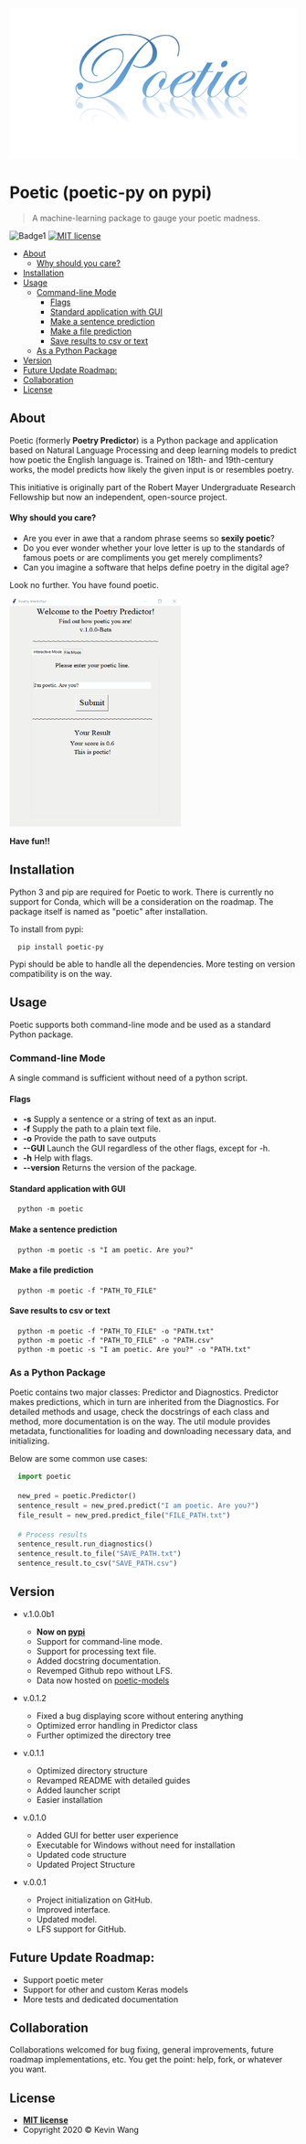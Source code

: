 ![Logo](/Docs/Logo.png)

# Poetic (poetic-py on pypi)

> A machine-learning package to gauge your poetic madness.

![Badge1](https://img.shields.io/badge/Version-1.0.0b1-success) [![MIT license](https://img.shields.io/badge/License-MIT-blue.svg)](/LICENSE.txt)

<!-- START doctoc generated TOC please keep comment here to allow auto update -->
<!-- DON'T EDIT THIS SECTION, INSTEAD RE-RUN doctoc TO UPDATE -->


- [About](#about)
    - [Why should you care?](#why-should-you-care)
- [Installation](#installation)
- [Usage](#usage)
  - [Command-line Mode](#command-line-mode)
    - [Flags](#flags)
    - [Standard application with GUI](#standard-application-with-gui)
    - [Make a sentence prediction](#make-a-sentence-prediction)
    - [Make a file prediction](#make-a-file-prediction)
    - [Save results to csv or text](#save-results-to-csv-or-text)
  - [As a Python Package](#as-a-python-package)
- [Version](#version)
- [Future Update Roadmap:](#future-update-roadmap)
- [Collaboration](#collaboration)
- [License](#license)

<!-- END doctoc generated TOC please keep comment here to allow auto update -->

## About

Poetic (formerly **Poetry Predictor**) is a Python package and application based on Natural Language Processing and deep learning models to predict how poetic the English language is. Trained on 18th- and 19th-century works, the model predicts how likely the given input is or resembles poetry.

This initiative is originally part of the Robert Mayer Undergraduate Research Fellowship but now an independent, open-source project.

#### Why should you care?

- Are you ever in awe that a random phrase seems so **sexily poetic**?
- Do you ever wonder whether your love letter is up to the standards of famous poets or are compliments you get merely compliments?
- Can you imagine a software that helps define poetry in the digital age?

Look no further. You have found poetic.

<img src="/Docs/gui_demo.gif" width="300" height="400" />


**Have fun!!**

## Installation
Python 3 and pip are required for Poetic to work. There is currently no support for Conda, which will be a consideration on the roadmap. The package itself is named as "poetic" after installation.

To install from pypi:
```shell
  pip install poetic-py

```

Pypi should be able to handle all the dependencies. More testing on version compatibility is on the way.


## Usage
Poetic supports both command-line mode and be used as a standard Python package.

### Command-line Mode
A single command is sufficient without need of a python script.

#### Flags
- **-s**        Supply a sentence or a string of text as an input.
- **-f**        Supply the path to a plain text file.
- **-o**        Provide the path to save outputs
- **--GUI**     Launch the GUI regardless of the other flags, except for -h.
- **-h**        Help with flags.
- **--version** Returns the version of the package.

#### Standard application with GUI
```shell
  python -m poetic
```

#### Make a sentence prediction
```shell
  python -m poetic -s "I am poetic. Are you?"
```

#### Make a file prediction
```shell
  python -m poetic -f "PATH_TO_FILE"
```

#### Save results to csv or text
```shell
  python -m poetic -f "PATH_TO_FILE" -o "PATH.txt"
  python -m poetic -f "PATH_TO_FILE" -o "PATH.csv"
  python -m poetic -s "I am poetic. Are you?" -o "PATH.txt"
```

### As a Python Package

Poetic contains two major classes: Predictor and Diagnostics. Predictor makes predictions, which in turn are inherited from the Diagnostics. For detailed methods and usage, check the docstrings of each class and method, more documentation is on the way. The util module provides metadata, functionalities for loading and downloading necessary data, and initializing.

Below are some common use cases:

```python
  import poetic

  new_pred = poetic.Predictor()
  sentence_result = new_pred.predict("I am poetic. Are you?")
  file_result = new_pred.predict_file("FILE_PATH.txt")

  # Process results
  sentence_result.run_diagnostics()
  sentence_result.to_file("SAVE_PATH.txt")
  sentence_result.to_csv("SAVE_PATH.csv")

```


## Version
* v.1.0.0b1
  - **Now on [pypi](https://pypi.org/project/poetic-py/)**
  - Support for command-line mode.
  - Support for processing text file.
  - Added docstring documentation.
  - Revemped Github repo without LFS.
  - Data now hosted on [poetic-models](https://github.com/kevin931/poetic-models)

* v.0.1.2
  - Fixed a bug displaying score without entering anything
  - Optimized error handling in Predictor class
  - Further optimized the directory tree

* v.0.1.1
  - Optimized directory structure
  - Revamped README with detailed guides
  - Added launcher script
  - Easier installation

* v.0.1.0
  - Added GUI for better user experience
  - Executable for Windows without need for installation
  - Updated code structure
  - Updated Project Structure

* v.0.0.1
  - Project initialization on GitHub.
  - Improved interface.
  - Updated model.
  - LFS support for GitHub.

## Future Update Roadmap:
- Support poetic meter
- Support for other and custom Keras models
- More tests and dedicated documentation

## Collaboration
Collaborations welcomed for bug fixing, general improvements, future roadmap implementations, etc. You get the point: help, fork, or whatever you want.

## License

- **[MIT license](/LICENSE.txt)**
- Copyright 2020 © Kevin Wang